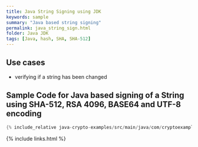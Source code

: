 ```yaml
---
title: Java String Signing using JDK
keywords: sample
summary: "Java based string signing"
permalink: java_string_sign.html
folder: Java JDK
tags: [Java, hash, SHA, SHA-512]
---
```


## Use cases

- verifying if a string has been changed

## Sample Code for Java based signing of a String using SHA-512, RSA 4096, BASE64 and UTF-8 encoding

```java
{% include_relative java-crypto-examples/src/main/java/com/cryptoexamples/java/ExampleSignatureInOneMethod.java %}
```



{% include links.html %}
